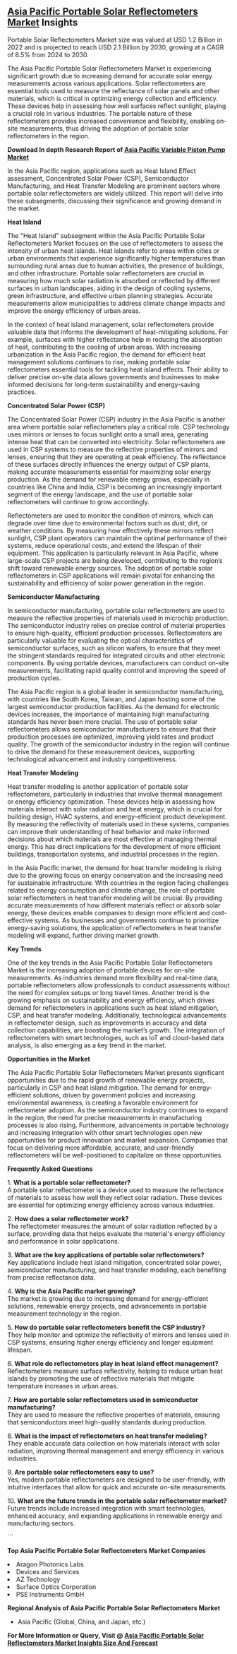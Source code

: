 <h2><a href="https://www.verifiedmarketreports.com/download-sample/?rid=351450&amp;utm_source=Github-Feb&amp;utm_medium=219" target="_blank">Asia Pacific Portable Solar Reflectometers Market</a> Insights</h2><p>Portable Solar Reflectometers Market size was valued at USD 1.2 Billion in 2022 and is projected to reach USD 2.1 Billion by 2030, growing at a CAGR of 8.5% from 2024 to 2030.</p><p><p>The Asia Pacific Portable Solar Reflectometers Market is experiencing significant growth due to increasing demand for accurate solar energy measurements across various applications. Solar reflectometers are essential tools used to measure the reflectance of solar panels and other materials, which is critical in optimizing energy collection and efficiency. These devices help in assessing how well surfaces reflect sunlight, playing a crucial role in various industries. The portable nature of these reflectometers provides increased convenience and flexibility, enabling on-site measurements, thus driving the adoption of portable solar reflectometers in the region. <p><strong>Download In depth Research Report of <a href="https://www.verifiedmarketreports.com/download-sample/?rid=236118&amp;utm_source=Pulse-Dec&amp;utm_medium=219" target="_blank">Asia Pacific Variable Piston Pump Market</a></strong></p> In the Asia Pacific region, applications such as Heat Island Effect assessment, Concentrated Solar Power (CSP), Semiconductor Manufacturing, and Heat Transfer Modeling are prominent sectors where portable solar reflectometers are widely utilized. This report will delve into these subsegments, discussing their significance and growing demand in the market. <p><b>Heat Island</b></p> <p>The "Heat Island" subsegment within the Asia Pacific Portable Solar Reflectometers Market focuses on the use of reflectometers to assess the intensity of urban heat islands. Heat islands refer to areas within cities or urban environments that experience significantly higher temperatures than surrounding rural areas due to human activities, the presence of buildings, and other infrastructure. Portable solar reflectometers are crucial in measuring how much solar radiation is absorbed or reflected by different surfaces in urban landscapes, aiding in the design of cooling systems, green infrastructure, and effective urban planning strategies. Accurate measurements allow municipalities to address climate change impacts and improve the energy efficiency of urban areas.</p> <p>In the context of heat island management, solar reflectometers provide valuable data that informs the development of heat-mitigating solutions. For example, surfaces with higher reflectance help in reducing the absorption of heat, contributing to the cooling of urban areas. With increasing urbanization in the Asia Pacific region, the demand for efficient heat management solutions continues to rise, making portable solar reflectometers essential tools for tackling heat island effects. Their ability to deliver precise on-site data allows governments and businesses to make informed decisions for long-term sustainability and energy-saving practices.</p> <p><b>Concentrated Solar Power (CSP)</b></p> <p>The Concentrated Solar Power (CSP) industry in the Asia Pacific is another area where portable solar reflectometers play a critical role. CSP technology uses mirrors or lenses to focus sunlight onto a small area, generating intense heat that can be converted into electricity. Solar reflectometers are used in CSP systems to measure the reflective properties of mirrors and lenses, ensuring that they are operating at peak efficiency. The reflectance of these surfaces directly influences the energy output of CSP plants, making accurate measurements essential for maximizing solar energy production. As the demand for renewable energy grows, especially in countries like China and India, CSP is becoming an increasingly important segment of the energy landscape, and the use of portable solar reflectometers will continue to grow accordingly.</p> <p>Reflectometers are used to monitor the condition of mirrors, which can degrade over time due to environmental factors such as dust, dirt, or weather conditions. By measuring how effectively these mirrors reflect sunlight, CSP plant operators can maintain the optimal performance of their systems, reduce operational costs, and extend the lifespan of their equipment. This application is particularly relevant in Asia Pacific, where large-scale CSP projects are being developed, contributing to the region’s shift toward renewable energy sources. The adoption of portable solar reflectometers in CSP applications will remain pivotal for enhancing the sustainability and efficiency of solar power generation in the region.</p> <p><b>Semiconductor Manufacturing</b></p> <p>In semiconductor manufacturing, portable solar reflectometers are used to measure the reflective properties of materials used in microchip production. The semiconductor industry relies on precise control of material properties to ensure high-quality, efficient production processes. Reflectometers are particularly valuable for evaluating the optical characteristics of semiconductor surfaces, such as silicon wafers, to ensure that they meet the stringent standards required for integrated circuits and other electronic components. By using portable devices, manufacturers can conduct on-site measurements, facilitating rapid quality control and improving the speed of production cycles.</p> <p>The Asia Pacific region is a global leader in semiconductor manufacturing, with countries like South Korea, Taiwan, and Japan hosting some of the largest semiconductor production facilities. As the demand for electronic devices increases, the importance of maintaining high manufacturing standards has never been more crucial. The use of portable solar reflectometers allows semiconductor manufacturers to ensure that their production processes are optimized, improving yield rates and product quality. The growth of the semiconductor industry in the region will continue to drive the demand for these measurement devices, supporting technological advancement and industry competitiveness.</p> <p><b>Heat Transfer Modeling</b></p> <p>Heat transfer modeling is another application of portable solar reflectometers, particularly in industries that involve thermal management or energy efficiency optimization. These devices help in assessing how materials interact with solar radiation and heat energy, which is crucial for building design, HVAC systems, and energy-efficient product development. By measuring the reflectivity of materials used in these systems, companies can improve their understanding of heat behavior and make informed decisions about which materials are most effective at managing thermal energy. This has direct implications for the development of more efficient buildings, transportation systems, and industrial processes in the region.</p> <p>In the Asia Pacific market, the demand for heat transfer modeling is rising due to the growing focus on energy conservation and the increasing need for sustainable infrastructure. With countries in the region facing challenges related to energy consumption and climate change, the role of portable solar reflectometers in heat transfer modeling will be crucial. By providing accurate measurements of how different materials reflect or absorb solar energy, these devices enable companies to design more efficient and cost-effective systems. As businesses and governments continue to prioritize energy-saving solutions, the application of reflectometers in heat transfer modeling will expand, further driving market growth.</p> <p><b>Key Trends</b></p> <p>One of the key trends in the Asia Pacific Portable Solar Reflectometers Market is the increasing adoption of portable devices for on-site measurements. As industries demand more flexibility and real-time data, portable reflectometers allow professionals to conduct assessments without the need for complex setups or long travel times. Another trend is the growing emphasis on sustainability and energy efficiency, which drives demand for reflectometers in applications such as heat island mitigation, CSP, and heat transfer modeling. Additionally, technological advancements in reflectometer design, such as improvements in accuracy and data collection capabilities, are boosting the market’s growth. The integration of reflectometers with smart technologies, such as IoT and cloud-based data analysis, is also emerging as a key trend in the market.</p> <p><b>Opportunities in the Market</b></p> <p>The Asia Pacific Portable Solar Reflectometers Market presents significant opportunities due to the rapid growth of renewable energy projects, particularly in CSP and heat island mitigation. The demand for energy-efficient solutions, driven by government policies and increasing environmental awareness, is creating a favorable environment for reflectometer adoption. As the semiconductor industry continues to expand in the region, the need for precise measurements in manufacturing processes is also rising. Furthermore, advancements in portable technology and increasing integration with other smart technologies open new opportunities for product innovation and market expansion. Companies that focus on delivering more affordable, accurate, and user-friendly reflectometers will be well-positioned to capitalize on these opportunities.</p> <p><b>Frequently Asked Questions</b></p> <p>1. <b>What is a portable solar reflectometer?</b><br> A portable solar reflectometer is a device used to measure the reflectance of materials to assess how well they reflect solar radiation. These devices are essential for optimizing energy efficiency across various industries.</p> <p>2. <b>How does a solar reflectometer work?</b><br> The reflectometer measures the amount of solar radiation reflected by a surface, providing data that helps evaluate the material's energy efficiency and performance in solar applications.</p> <p>3. <b>What are the key applications of portable solar reflectometers?</b><br> Key applications include heat island mitigation, concentrated solar power, semiconductor manufacturing, and heat transfer modeling, each benefiting from precise reflectance data.</p> <p>4. <b>Why is the Asia Pacific market growing?</b><br> The market is growing due to increasing demand for energy-efficient solutions, renewable energy projects, and advancements in portable measurement technology in the region.</p> <p>5. <b>How do portable solar reflectometers benefit the CSP industry?</b><br> They help monitor and optimize the reflectivity of mirrors and lenses used in CSP systems, ensuring higher energy efficiency and longer equipment lifespan.</p> <p>6. <b>What role do reflectometers play in heat island effect management?</b><br> Reflectometers measure surface reflectivity, helping to reduce urban heat islands by promoting the use of reflective materials that mitigate temperature increases in urban areas.</p> <p>7. <b>How are portable solar reflectometers used in semiconductor manufacturing?</b><br> They are used to measure the reflective properties of materials, ensuring that semiconductors meet high-quality standards during production.</p> <p>8. <b>What is the impact of reflectometers on heat transfer modeling?</b><br> They enable accurate data collection on how materials interact with solar radiation, improving thermal management and energy efficiency in various industries.</p> <p>9. <b>Are portable solar reflectometers easy to use?</b><br> Yes, modern portable reflectometers are designed to be user-friendly, with intuitive interfaces that allow for quick and accurate on-site measurements.</p> <p>10. <b>What are the future trends in the portable solar reflectometer market?</b><br> Future trends include increased integration with smart technologies, enhanced accuracy, and expanding applications in renewable energy and manufacturing sectors.</p> ```</p><p><strong>Top Asia Pacific Portable Solar Reflectometers Market Companies</strong></p><div data-test-id=""><p><li>Aragon Photonics Labs</li><li> Devices and Services</li><li> AZ Technology</li><li> Surface Optics Corporation</li><li> PSE Instruments GmbH</li></p><div><strong>Regional Analysis of&nbsp;Asia Pacific Portable Solar Reflectometers Market</strong></div><ul><li dir="ltr"><p dir="ltr">Asia Pacific (Global, China, and Japan, etc.)</p></li></ul><p><strong>For More Information or Query, Visit @&nbsp;</strong><strong><a href="https://www.verifiedmarketreports.com/product/portable-solar-reflectometers-market/?utm_source=Github-Feb&amp;utm_medium=219" target="_blank">Asia Pacific Portable Solar Reflectometers Market Insights Size And Forecast</a></strong></p></div><h2>&nbsp;</h2><div data-test-id="">&nbsp;</div>
